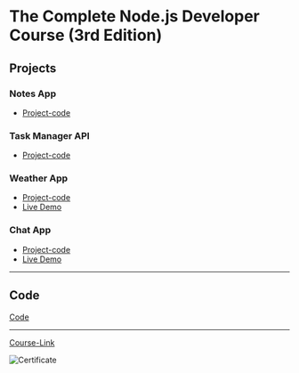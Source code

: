 # The Complete Node.js Developer Course (3rd Edition)
## Projects

### Notes App
- [Project-code](./Projects/Notes-App)
### Task Manager API
- [Project-code](./Projects/Task-Manager-API)
### Weather App
- [Project-code](./Projects/Weather-App)
- [Live Demo](https://samra-weather-application.herokuapp.com/)
### Chat App
- [Project-code](./Projects/Chat-App)
- [Live Demo]()

---
## Code
[Code](Code)

---
[Course-Link](https://www.udemy.com/course/the-complete-nodejs-developer-course-2/)<br>

![Certificate](https://via.placeholder.com/468x300?text=Certificate+Here)

